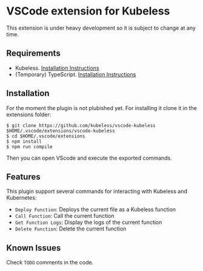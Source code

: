 # VSCode extension for Kubeless

This extension is under heavy development so it is subject to change at any time.

## Requirements

 - Kubeless. [Installation Instructions](https://github.com/kubeless/kubeless#installation)
 - (Temporary) TypeScript. [Installation Instructions](https://www.typescriptlang.org/index.html#download-links)

## Installation

For the moment the plugin is not plubished yet. For installing it clone it in the extensions folder:
```console
$ git clone https://github.com/kubeless/vscode-kubeless $HOME/.vscode/extensions/vscode-kubeless
$ cd $HOME/.vscode/extensions
$ npm install
$ npm run compile
```

Then you can open VScode and execute the exported commands.

## Features

This plugin support several commands for interacting with Kubeless and Kubernetes:

* `Deploy Function`: Deploys the current file as a Kubeless function
* `Call Function`: Call the current function
* `Get Function Logs`: Display the logs of the current function
* `Delete Function`: Delete the current function

## Known Issues

Check `TODO` comments in the code.
